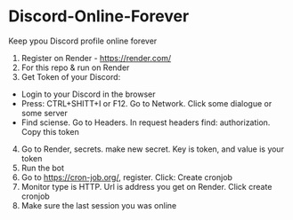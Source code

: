 # Discord-Online-Forever
Keep ypou Discord profile online forever

1. Register on Render - https://render.com/
2. For this repo & run on Render
3. Get Token of your Discord:
  - Login to your Discord in the browser
  - Press: CTRL+SHITT+I or F12. Go to Network. Click some dialogue or some server
  - Find sciense. Go to Headers. In request headers find: authorization. Copy this token
4. Go to Render, secrets. make new secret. Key is token, and value is your token
5. Run the bot
6. Go to https://cron-job.org/, register. Click: Create cronjob
7. Monitor type is HTTP. Url is address you get on Render. Click create cronjob
8. Make sure the last session you was online
